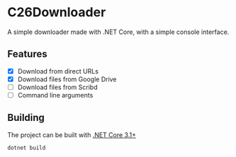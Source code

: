 # C26Downloader
A simple downloader made with .NET Core, with a simple console interface.

## Features
- [x] Download from direct URLs  
- [x] Download files from Google Drive  
- [ ] Download files from Scribd  
- [ ] Command line arguments  

## Building
The project can be built with [.NET Core 3.1+](https://dotnet.microsoft.com/en-us/download/dotnet)
```
dotnet build
```
